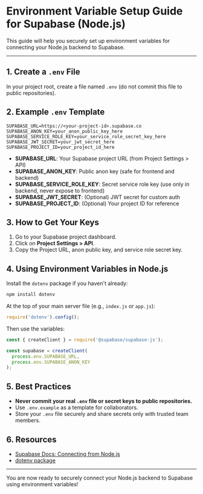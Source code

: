 # Environment Variable Setup Guide for Supabase (Node.js)

This guide will help you securely set up environment variables for connecting your Node.js backend to Supabase.

---

## 1. Create a `.env` File

In your project root, create a file named `.env` (do not commit this file to public repositories).

## 2. Example `.env` Template

```
SUPABASE_URL=https://<your-project-id>.supabase.co
SUPABASE_ANON_KEY=your_anon_public_key_here
SUPABASE_SERVICE_ROLE_KEY=your_service_role_secret_key_here
SUPABASE_JWT_SECRET=your_jwt_secret_here
SUPABASE_PROJECT_ID=your_project_id_here
```

- **SUPABASE_URL**: Your Supabase project URL (from Project Settings > API)
- **SUPABASE_ANON_KEY**: Public anon key (safe for frontend and backend)
- **SUPABASE_SERVICE_ROLE_KEY**: Secret service role key (use only in backend, never expose to frontend)
- **SUPABASE_JWT_SECRET**: (Optional) JWT secret for custom auth
- **SUPABASE_PROJECT_ID**: (Optional) Your project ID for reference

## 3. How to Get Your Keys
1. Go to your Supabase project dashboard.
2. Click on **Project Settings > API**.
3. Copy the Project URL, anon public key, and service role secret key.

## 4. Using Environment Variables in Node.js
Install the `dotenv` package if you haven't already:
```bash
npm install dotenv
```

At the top of your main server file (e.g., `index.js` or `app.js`):
```js
require('dotenv').config();
```

Then use the variables:
```js
const { createClient } = require('@supabase/supabase-js');

const supabase = createClient(
  process.env.SUPABASE_URL,
  process.env.SUPABASE_ANON_KEY
);
```

## 5. Best Practices
- **Never commit your real `.env` file or secret keys to public repositories.**
- Use `.env.example` as a template for collaborators.
- Store your `.env` file securely and share secrets only with trusted team members.

## 6. Resources
- [Supabase Docs: Connecting from Node.js](https://supabase.com/docs/guides/getting-started/tutorials/with-node)
- [dotenv package](https://www.npmjs.com/package/dotenv)

---
You are now ready to securely connect your Node.js backend to Supabase using environment variables! 
